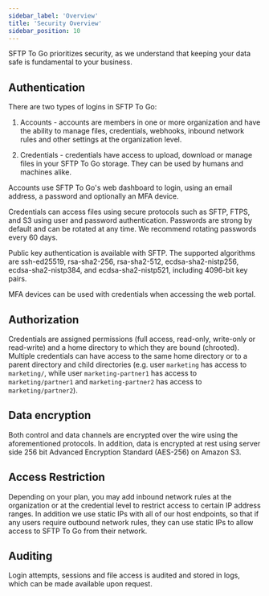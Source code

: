 ```yaml
---
sidebar_label: 'Overview'
title: 'Security Overview'
sidebar_position: 10
---
```

SFTP To Go prioritizes security, as we understand that keeping your data safe is fundamental to your business.

Authentication
---------

There are two types of logins in SFTP To Go:

1. Accounts - accounts are members in one or more organization and have the ability to manage files, credentials, webhooks, inbound network rules and other settings at the organization level.

2. Credentials - credentials have access to upload, download or manage files in your SFTP To Go storage. They can be used by humans and machines alike.

Accounts use SFTP To Go's web dashboard to login, using an email address, a password and optionally an MFA device.

Credentials can access files using secure protocols such as SFTP, FTPS, and S3 using user and password authentication. Passwords are strong by default and can be rotated at any time. We recommend rotating passwords every 60 days.

Public key authentication is available with SFTP. The supported algorithms are ssh-ed25519, rsa-sha2-256, rsa-sha2-512, ecdsa-sha2-nistp256, ecdsa-sha2-nistp384, and ecdsa-sha2-nistp521, including 4096-bit key pairs.

MFA devices can be used with credentials when accessing the web portal.

Authorization
---------

Credentials are assigned permissions (full access, read-only, write-only or read-write) and a home directory to which they are bound (chrooted). Multiple credentials can have access to the same home directory or to a parent directory and child directories (e.g. user `marketing` has access to `marketing/`, while user `marketing-partner1` has access to `marketing/partner1` and `marketing-partner2` has access to `marketing/partner2`).


Data encryption
---------

Both control and data channels are encrypted over the wire using the aforementioned protocols. In addition, data is encrypted at rest using server side 256 bit Advanced Encryption Standard (AES-256) on Amazon S3.

Access Restriction
---------

Depending on your plan, you may add inbound network rules at the organization or at the credential level to restrict access to certain IP address ranges. In addition we use static IPs with all of our host endpoints, so that if any users require outbound network rules, they can use static IPs to allow access to SFTP To Go from their network.

Auditing
-------

Login attempts, sessions and file access is audited and stored in logs, which can be made available upon request.
